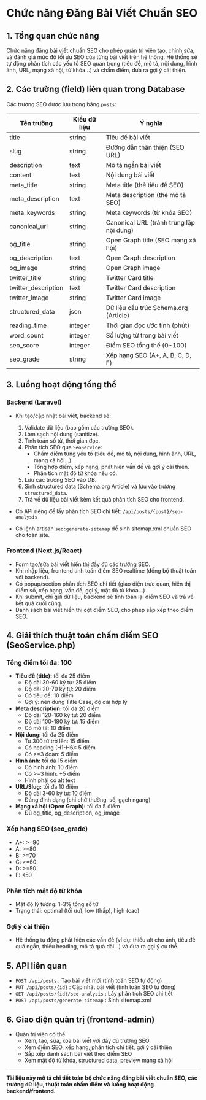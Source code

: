 # Chức năng Đăng Bài Viết Chuẩn SEO

## 1. Tổng quan chức năng
Chức năng đăng bài viết chuẩn SEO cho phép quản trị viên tạo, chỉnh sửa, và đánh giá mức độ tối ưu SEO của từng bài viết trên hệ thống. Hệ thống sẽ tự động phân tích các yếu tố SEO quan trọng (tiêu đề, mô tả, nội dung, hình ảnh, URL, mạng xã hội, từ khóa...) và chấm điểm, đưa ra gợi ý cải thiện.

## 2. Các trường (field) liên quan trong Database
Các trường SEO được lưu trong bảng `posts`:

| Tên trường           | Kiểu dữ liệu | Ý nghĩa |
|----------------------|-------------|---------|
| title                | string      | Tiêu đề bài viết |
| slug                 | string      | Đường dẫn thân thiện (SEO URL) |
| description          | text        | Mô tả ngắn bài viết |
| content              | text        | Nội dung bài viết |
| meta_title           | string      | Meta title (thẻ tiêu đề SEO) |
| meta_description     | text        | Meta description (thẻ mô tả SEO) |
| meta_keywords        | string      | Meta keywords (từ khóa SEO) |
| canonical_url        | string      | Canonical URL (tránh trùng lặp nội dung) |
| og_title             | string      | Open Graph title (SEO mạng xã hội) |
| og_description       | text        | Open Graph description |
| og_image             | string      | Open Graph image |
| twitter_title        | string      | Twitter Card title |
| twitter_description  | text        | Twitter Card description |
| twitter_image        | string      | Twitter Card image |
| structured_data      | json        | Dữ liệu cấu trúc Schema.org (Article) |
| reading_time         | integer     | Thời gian đọc ước tính (phút) |
| word_count           | integer     | Số lượng từ trong bài viết |
| seo_score            | integer     | Điểm SEO tổng thể (0-100) |
| seo_grade            | string      | Xếp hạng SEO (A+, A, B, C, D, F) |

## 3. Luồng hoạt động tổng thể
### Backend (Laravel)
- Khi tạo/cập nhật bài viết, backend sẽ:
  1. Validate dữ liệu (bao gồm các trường SEO).
  2. Làm sạch nội dung (sanitize).
  3. Tính toán số từ, thời gian đọc.
  4. Phân tích SEO qua `SeoService`:
     - Chấm điểm từng yếu tố (tiêu đề, mô tả, nội dung, hình ảnh, URL, mạng xã hội...)
     - Tổng hợp điểm, xếp hạng, phát hiện vấn đề và gợi ý cải thiện.
     - Phân tích mật độ từ khóa nếu có.
  5. Lưu các trường SEO vào DB.
  6. Sinh structured data (Schema.org Article) và lưu vào trường `structured_data`.
  7. Trả về dữ liệu bài viết kèm kết quả phân tích SEO cho frontend.

- Có API riêng để lấy phân tích SEO chi tiết: `/api/posts/{post}/seo-analysis`
- Có lệnh artisan `seo:generate-sitemap` để sinh sitemap.xml chuẩn SEO cho toàn site.

### Frontend (Next.js/React)
- Form tạo/sửa bài viết hiển thị đầy đủ các trường SEO.
- Khi nhập liệu, frontend tính toán điểm SEO realtime (đồng bộ thuật toán với backend).
- Có popup/section phân tích SEO chi tiết (giao diện trực quan, hiển thị điểm số, xếp hạng, vấn đề, gợi ý, mật độ từ khóa...)
- Khi submit, chỉ gửi dữ liệu, backend sẽ tính toán lại điểm SEO và trả về kết quả cuối cùng.
- Danh sách bài viết hiển thị cột điểm SEO, cho phép sắp xếp theo điểm SEO.

## 4. Giải thích thuật toán chấm điểm SEO (SeoService.php)
### Tổng điểm tối đa: 100
- **Tiêu đề (title):** tối đa 25 điểm
  - Độ dài 30-60 ký tự: 25 điểm
  - Độ dài 20-70 ký tự: 20 điểm
  - Có tiêu đề: 10 điểm
  - Gợi ý: nên dùng Title Case, độ dài hợp lý
- **Meta description:** tối đa 20 điểm
  - Độ dài 120-160 ký tự: 20 điểm
  - Độ dài 100-180 ký tự: 15 điểm
  - Có mô tả: 10 điểm
- **Nội dung:** tối đa 25 điểm
  - Từ 300 từ trở lên: 15 điểm
  - Có heading (H1-H6): 5 điểm
  - Có >=3 đoạn: 5 điểm
- **Hình ảnh:** tối đa 15 điểm
  - Có hình ảnh: 10 điểm
  - Có >=3 hình: +5 điểm
  - Hình phải có alt text
- **URL/Slug:** tối đa 10 điểm
  - Độ dài 3-60 ký tự: 10 điểm
  - Đúng định dạng (chỉ chữ thường, số, gạch ngang)
- **Mạng xã hội (Open Graph):** tối đa 5 điểm
  - Đủ og_title, og_description, og_image

### Xếp hạng SEO (seo_grade)
- A+: >=90
- A: >=80
- B: >=70
- C: >=60
- D: >=50
- F: <50

### Phân tích mật độ từ khóa
- Mật độ lý tưởng: 1-3% tổng số từ
- Trạng thái: optimal (tối ưu), low (thấp), high (cao)

### Gợi ý cải thiện
- Hệ thống tự động phát hiện các vấn đề (ví dụ: thiếu alt cho ảnh, tiêu đề quá ngắn, thiếu heading, mô tả quá dài...) và đưa ra gợi ý cụ thể.

## 5. API liên quan
- `POST /api/posts` : Tạo bài viết mới (tính toán SEO tự động)
- `PUT /api/posts/{id}` : Cập nhật bài viết (tính toán SEO tự động)
- `GET /api/posts/{id}/seo-analysis` : Lấy phân tích SEO chi tiết
- `POST /api/posts/generate-sitemap` : Sinh sitemap.xml

## 6. Giao diện quản trị (frontend-admin)
- Quản trị viên có thể:
  - Xem, tạo, sửa, xóa bài viết với đầy đủ trường SEO
  - Xem điểm SEO, xếp hạng, phân tích chi tiết, gợi ý cải thiện
  - Sắp xếp danh sách bài viết theo điểm SEO
  - Xem mật độ từ khóa, structured data, preview mạng xã hội

---

**Tài liệu này mô tả chi tiết toàn bộ chức năng đăng bài viết chuẩn SEO, các trường dữ liệu, thuật toán chấm điểm và luồng hoạt động backend/frontend.** 